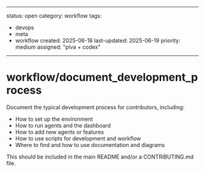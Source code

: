---
status: open
category: workflow
tags:
  - devops
  - meta
  - workflow
created: 2025-06-18
last-updated: 2025-06-19
priority: medium
assigned: "plva + codex"
------------------------

# workflow/document_development_process

Document the typical development process for contributors, including:
- How to set up the environment
- How to run agents and the dashboard
- How to add new agents or features
- How to use scripts for development and workflow
- Where to find and how to use documentation and diagrams

This should be included in the main README and/or a CONTRIBUTING.md file. 